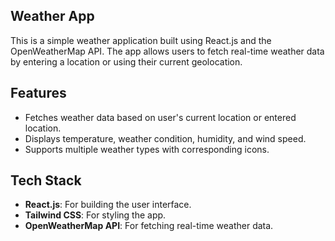 ## Weather App

This is a simple weather application built using React.js and the OpenWeatherMap API. The app allows users to fetch real-time weather data by entering a location or using their current geolocation.

## Features

- Fetches weather data based on user's current location or entered location.
- Displays temperature, weather condition, humidity, and wind speed.
- Supports multiple weather types with corresponding icons.

## Tech Stack

- **React.js**: For building the user interface.
- **Tailwind CSS**: For styling the app.
- **OpenWeatherMap API**: For fetching real-time weather data.
